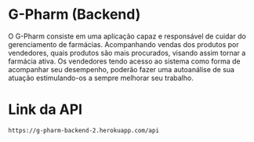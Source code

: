 # G-Pharm (Backend)
O G-Pharm consiste em uma aplicação capaz e responsável de cuidar do gerenciamento de farmácias. Acompanhando vendas dos produtos por vendedores, quais produtos são mais procurados, visando assim tornar a farmácia ativa. Os vendedores tendo acesso ao sistema como forma de acompanhar seu desempenho, poderão fazer uma autoanálise de sua atuação estimulando-os a sempre melhorar seu trabalho.

# Link da API
```
https://g-pharm-backend-2.herokuapp.com/api
```
